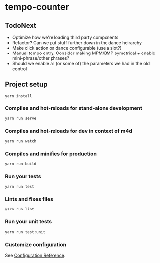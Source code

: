 # tempo-counter

## TodoNext
- Optimize how we're loading third party components
- Refactor?  Can we put stuff further down in the dance heirarchy
- Make click action on dance configurable (use a slot?)
- Manual tempo entry: Consider making MPM/BMP symetrical + enable mini-phrase/other phrases?
- Should we enable all (or some of) the parameters we had in the old control

## Project setup
```
yarn install
```

### Compiles and hot-reloads for stand-alone development
```
yarn run serve
```

### Compiles and hot-reloads for dev in context of m4d
```
yarn run watch
```

### Compiles and minifies for production
```
yarn run build
```

### Run your tests
```
yarn run test
```

### Lints and fixes files
```
yarn run lint
```

### Run your unit tests
```
yarn run test:unit
```

### Customize configuration
See [Configuration Reference](https://cli.vuejs.org/config/).
